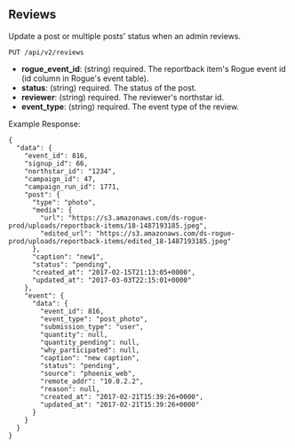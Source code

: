 ## Reviews

Update a post or multiple posts' status when an admin reviews.

```
PUT /api/v2/reviews
```

  - **rogue_event_id**: (string) required.
    The reportback item's Rogue event id (id column in Rogue's event table).
  - **status**: (string) required.
    The status of the post. 
  - **reviewer**: (string) required.
    The reviewer's northstar id. 
  - **event_type**: (string) required.
    The event type of the review. 

Example Response:

```
{
  "data": {
    "event_id": 816,
    "signup_id": 66,
    "northstar_id": "1234",
    "campaign_id": 47,
    "campaign_run_id": 1771,
    "post": {
      "type": "photo",
      "media": {
        "url": "https://s3.amazonaws.com/ds-rogue-prod/uploads/reportback-items/18-1487193185.jpeg",
        "edited_url": "https://s3.amazonaws.com/ds-rogue-prod/uploads/reportback-items/edited_18-1487193185.jpeg"
      },
      "caption": "new1",
      "status": "pending",
      "created_at": "2017-02-15T21:13:05+0000",
      "updated_at": "2017-03-03T22:15:01+0000"
    },
    "event": {
      "data": {
        "event_id": 816,
        "event_type": "post_photo",
        "submission_type": "user",
        "quantity": null,
        "quantity_pending": null,
        "why_participated": null,
        "caption": "new caption",
        "status": "pending",
        "source": "phoenix_web",
        "remote_addr": "10.0.2.2",
        "reason": null,
        "created_at": "2017-02-21T15:39:26+0000",
        "updated_at": "2017-02-21T15:39:26+0000"
      }
    }
  }
}
```

